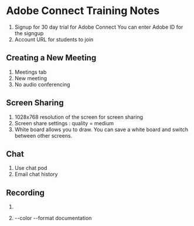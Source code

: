 # Adobe Connect  Training Notes #

1. Signup for 30 day trial for Adobe Connect
   You can enter Adobe ID for the signgup
2. Account URL for students to join


## Creating a New Meeting ##

1. Meetings tab
2. New meeting
3. No audio conferencing

## Screen Sharing ##

1. 1028x768 resolution of the screen for screen sharing
2. Screen share settings : quality = medium
3. White board allows you to draw. You can save a white board and switch between other screens.

## Chat ##
1. Use chat pod
2. Email chat history

## Recording ##
1. 


1. --color --format documentation

